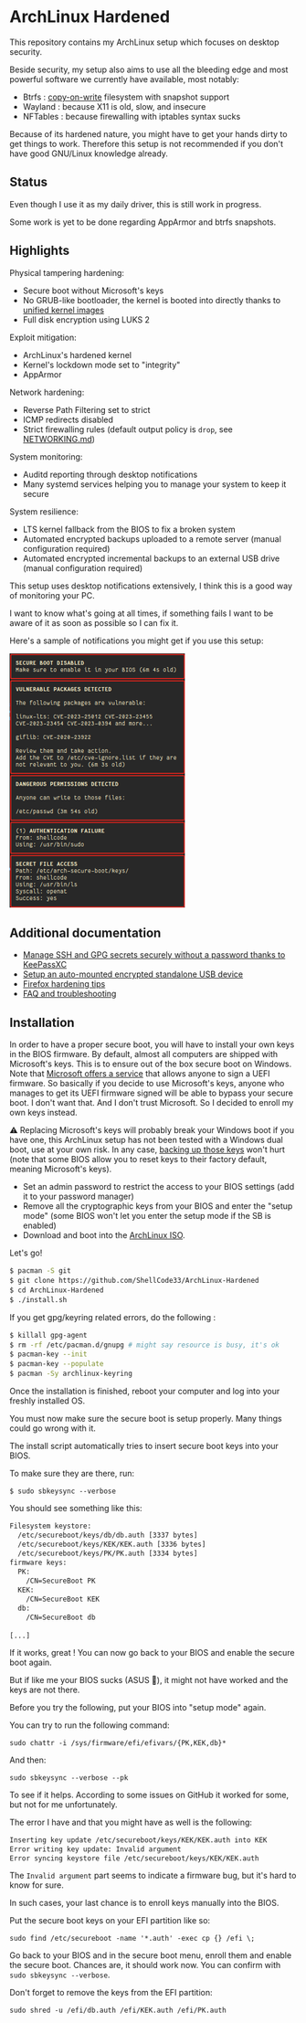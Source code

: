 # ArchLinux Hardened

This repository contains my ArchLinux setup which focuses on desktop security.

Beside security, my setup also aims to use all the bleeding edge and most powerful software we currently have available, most notably:

- Btrfs : [copy-on-write](https://en.wikipedia.org/wiki/Copy-on-write) filesystem with snapshot support
- Wayland : because X11 is old, slow, and insecure
- NFTables : because firewalling with iptables syntax sucks

Because of its hardened nature, you might have to get your hands dirty to get things to work.
Therefore this setup is not recommended if you don't have good GNU/Linux knowledge already.

## Status

Even though I use it as my daily driver, this is still work in progress.

Some work is yet to be done regarding AppArmor and btrfs snapshots.

## Highlights

Physical tampering hardening:

- Secure boot without Microsoft's keys
- No GRUB-like bootloader, the kernel is booted into directly thanks to [unified kernel images](https://wiki.archlinux.org/title/Unified_kernel_image)
- Full disk encryption using LUKS 2

Exploit mitigation:

- ArchLinux's hardened kernel
- Kernel's lockdown mode set to "integrity"
- AppArmor

Network hardening:

- Reverse Path Filtering set to strict
- ICMP redirects disabled
- Strict firewalling rules (default output policy is `drop`, see [NETWORKING.md](https://github.com/ShellCode33/ArchLinux-Hardened/blob/master/docs/NETWORKING.md))

System monitoring:

- Auditd reporting through desktop notifications
- Many systemd services helping you to manage your system to keep it secure

System resilience:

- LTS kernel fallback from the BIOS to fix a broken system
- Automated encrypted backups uploaded to a remote server (manual configuration required)
- Automated encrypted incremental backups to an external USB drive (manual configuration required)


This setup uses desktop notifications extensively, I think this is a good way of monitoring your PC.

I want to know what's going at all times, if something fails I want to be aware of it as soon as possible so I can fix it.

Here's a sample of notifications you might get if you use this setup:

![alt security notification](images/security-notifications.png)

## Additional documentation

- [Manage SSH and GPG secrets securely without a password thanks to KeePassXC](docs/HOW_TO_MANAGE_SECRETS.md)
- [Setup an auto-mounted encrypted standalone USB device](docs/HOW_TO_SECURE_USB_DEVICE.md)
- [Firefox hardening tips](docs/HOW_TO_FIREFOX.md)
- [FAQ and troubleshooting](docs/FAQ_AND_TROUBLESHOOTING.md)

## Installation

In order to have a proper secure boot, you will have to install your own keys in the BIOS firmware.
By default, almost all computers are shipped with Microsoft's keys. This is to ensure out of the box
secure boot on Windows. Note that [Microsoft offers a service](https://learn.microsoft.com/en-us/windows-hardware/drivers/dashboard/file-signing-manage)
that allows anyone to sign a UEFI firmware. So basically if you decide to use Microsoft's keys,
anyone who manages to get its UEFI firmware signed will be able to bypass your secure boot.
I don't want that. And I don't trust Microsoft. So I decided to enroll my own keys instead.

⚠  Replacing Microsoft's keys will probably break your Windows boot if you have one, this ArchLinux setup has not been tested with a Windows dual boot, use at your own risk. In any case, [backing up those keys](https://wiki.archlinux.org/title/Unified_Extensible_Firmware_Interface/Secure_Boot#Backing_up_current_variables) won't hurt (note that some BIOS allow you to reset keys to their factory default, meaning Microsoft's keys).

- Set an admin password to restrict the access to your BIOS settings (add it to your password manager)
- Remove all the cryptographic keys from your BIOS and enter the "setup mode" (some BIOS won't let you enter the setup mode if the SB is enabled)
- Download and boot into the [ArchLinux ISO](https://archlinux.org/download/).

Let's go!

```sh
$ pacman -S git
$ git clone https://github.com/ShellCode33/ArchLinux-Hardened
$ cd ArchLinux-Hardened
$ ./install.sh
```

If you get gpg/keyring related errors, do the following :

```sh
$ killall gpg-agent
$ rm -rf /etc/pacman.d/gnupg # might say resource is busy, it's ok
$ pacman-key --init
$ pacman-key --populate
$ pacman -Sy archlinux-keyring
```

Once the installation is finished, reboot your computer and log into your freshly installed OS.

You must now make sure the secure boot is setup properly. Many things could go wrong with it.

The install script automatically tries to insert secure boot keys into your BIOS.

To make sure they are there, run:

```
$ sudo sbkeysync --verbose
```

You should see something like this:

```
Filesystem keystore:
  /etc/secureboot/keys/db/db.auth [3337 bytes]
  /etc/secureboot/keys/KEK/KEK.auth [3336 bytes]
  /etc/secureboot/keys/PK/PK.auth [3334 bytes]
firmware keys:
  PK:
    /CN=SecureBoot PK
  KEK:
    /CN=SecureBoot KEK
  db:
    /CN=SecureBoot db

[...]
```

If it works, great ! You can now go back to your BIOS and enable the secure boot again.

But if like me your BIOS sucks (ASUS 👀), it might not have worked and the keys are not there.

Before you try the following, put your BIOS into "setup mode" again.

You can try to run the following command:

```
sudo chattr -i /sys/firmware/efi/efivars/{PK,KEK,db}*
```

And then:

```
sudo sbkeysync --verbose --pk
```

To see if it helps. According to some issues on GitHub it worked for some, but not for me unfortunately.

The error I have and that you might have as well is the following:

```
Inserting key update /etc/secureboot/keys/KEK/KEK.auth into KEK
Error writing key update: Invalid argument
Error syncing keystore file /etc/secureboot/keys/KEK/KEK.auth
```

The `Invalid argument` part seems to indicate a firmware bug, but it's hard to know for sure.

In such cases, your last chance is to enroll keys manually into the BIOS.

Put the secure boot keys on your EFI partition like so:

```
sudo find /etc/secureboot -name '*.auth' -exec cp {} /efi \;
```

Go back to your BIOS and in the secure boot menu, enroll them and enable the secure boot.
Chances are, it should work now. You can confirm with `sudo sbkeysync --verbose`.

Don't forget to remove the keys from the EFI partition:

```
sudo shred -u /efi/db.auth /efi/KEK.auth /efi/PK.auth
```
